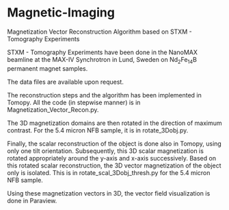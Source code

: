 # Magnetic-Imaging
Magnetization Vector Reconstruction Algorithm based on STXM - Tomography Experiments

STXM - Tomography Experiments have been done in the NanoMAX beamline at the MAX-IV Synchrotron in Lund, Sweden on Nd<sub>2</sub>Fe<sub>14</sub>B permanent magnet samples.

The data files are available upon request.

The reconstruction steps and the algorithm has been implemented in Tomopy. All the code (in stepwise manner) is in Magnetization_Vector_Recon.py.

The 3D magnetization domains are then rotated in the direction of maximum contrast. For the 5.4 micron NFB sample, it is in rotate_3Dobj.py.

Finally, the scalar reconstruction of the object is done also in Tomopy, using only one tilt orientation. Subsequently, this 3D scalar magnetization is rotated appropriately around the y-axis and x-axis successively. Based on this rotated scalar reconstruction, the 3D vector magnetization of the object only is isolated. This is in rotate_scal_3Dobj_thresh.py for the 5.4 micron NFB sample.

Using these magnetization vectors in 3D, the vector field visualization is done in Paraview. 
